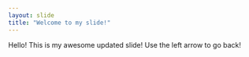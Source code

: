 ```yaml
---
layout: slide
title: "Welcome to my slide!"
---
```

Hello! This is my awesome updated slide!
Use the left arrow to go back!
